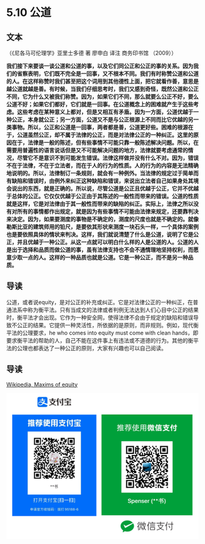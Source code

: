 # 5.10 公道

## 文本

（《尼各马可伦理学》亚里士多德 著 廖申白 译注 商务印书馆 （2009））

**我们接下来要谈一谈公道和公道的事，以及它们同公正和公正的事的关系。因为我们的省察表明，它们既不完全是一回事，又不根本不同。我们有时称赞公道和公道的人。在这样称赞时我们甚至把这个词用到其他德性上面，把它就看作善，意思是越公道就越是善。有时候，当我们仔细思考时，我们又感到奇怪，既然公道和公正不同，它为什么又被我们称赞。因为，如果它们不同，那么就要么公正不好，要么公道不好；如果它们都好，它们就是一回事。在公道概念上的困难就产生于这些考虑。这些考虑在某种意义上都对，但是又相互有矛盾。因为一方面，公道优越于一种公正，本身就公正；另一方面，公道又不是与公正根源上不同而比它优越的另一类事物。所以，公正和公道是一回事，两者都是善，公道更好些。困难的根源在于，公道虽然公正，却不属于法律的公正，而是对法律公正的一种纠正。这里的原因在于，法律是一般的陈述，但有些事情不可能只靠一般陈述解决问题。所以，在需要用普遍性的语言说话但是又不可能解决问题的地方，法律就要考虑通常的情况，尽管它不是意识不到可能发生错误。法律这样做并没有什么不对。因为，错误不在于法律，不在于立法者，而在于人的行为的性质。人的行为的内容是无法精确地说明的。所以，法律制订一条规则，就会有一种例外。当法律的规定过于简单而有缺陷和错误时，由例外来纠正这种缺陷和错误，来说出立法者自己如果身处其境会说出的东西，就是正确的。所以说，尽管公道是公正且优越于公正，它并不优越于总体的公正。它仅仅优越于公正由于其陈述的一般性而带来的错误。公道的性质就是这样，它是对法律由于其一般性而带来的缺陷的纠正。实际上，法律之所以没有对所有的事情都作出规定，就是因为有些事情不可能由法律来规定，还要靠判决来决定。因为，如果要测度的事物是不确定的，测度的尺度也就是不确定的。就像勒斯比亚的建筑师用的铅尺，是要依其形状来测度一块石头一样，一个具体的案例也是要依照具体的情状来判决。这样，我们就说清楚了什么是公道，说明了它是公正，并且优越于一种公正。从这一点就可以明白什么样的人是公道的人。公道的人是出于选择和品质而做公道的事，虽有法律支持也不会不通情理地坚持权利，而愿意少取一点的人。这样的一种品质也就是公道。它是一种公正，而不是另一种品质。**

## 导读

公道，或者说equity，是对公正的补充或纠正。它是对法律公正的一种纠正，在普通法系中称为衡平法。只有当成文的法律或者判例无法达到人们心目中公正的结果时，衡平法才会出现。它作为一种安全网，使得法律不会由于规定的缺陷和错误导致不公正的结果。它提供一种灵活性，所依据的是原则，而非规则。例如，现代衡平法的公理要求，he who comes into equity must come with clean hands，即要求衡平法的帮助的人，自己不能在这件事上有违法或不道德的行为。其他的衡平法的公理也都表达了一种公正的原则，大家有兴趣也可以自己阅读。

## 导读

[Wikipedia, Maxims of equity](https://en.wikipedia.org/wiki/Maxims_of_equity)

![](../.gitbook/assets/qr.png)

